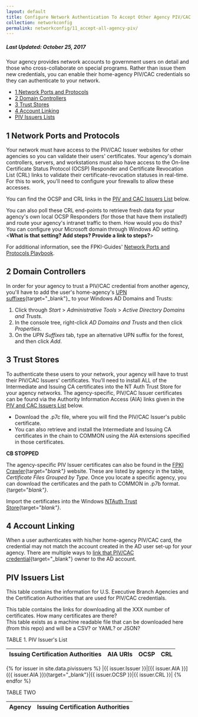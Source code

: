 ```yaml
---
layout: default
title: Configure Network Authentication To Accept Other Agency PIV/CAC Cards
collection: networkconfig
permalink: networkconfig/11_accept-all-agency-piv/
---
```


##### Last Updated: October 25, 2017

Your agency provides network accounts to government users on detail and those who cross-collaborate on special programs. Rather than issue them new credentials, you can enable their home-agency PIV/CAC credentials so they can authenticate to your network.

* [1 Network Ports and Protocols](#1-network-ports-and-protocols)
* [2 Domain Controllers](#2-domain-controllers)
* [3 Trust Stores](#3-trust-stores)
* [4 Account Linking](#4-account-linking)
* [PIV Issuers Lists](#piv-issuers-lists)

## 1 Network Ports and Protocols

Your network must have access to the PIV/CAC Issuer websites for other agencies so you can validate their users' certificates. Your agency's domain controllers, servers, and workstations must also have access to the On-line Certificate Status Protocol (OCSP) Responder and Certificate Revocation List (CRL) links to validate their certificate-revocation statuses in real-time. For this to work, you'll need to configure your firewalls to allow these accesses. <!--These OCSP responders and CRL end-points relate to the user's home agency?-->

You can find the OCSP and CRL links in the [PIV and CAC Issuers List](#piv-and-cac-issuers-list) below.

You can also poll these CRL end-points to retrieve fresh data for your agency's own local OCSP Responders (for those that have them installed!) and route your agency's intranet traffic to them. How would you do this? You can configure your Microsoft domain through Windows AD setting.<**What is that setting? Add steps? Provide a link to steps?**>

For additional information, see the FPKI-Guides' [Network Ports and Protocols Playbook]({{site.baseurl}}/networkconfig/ports/#network-ports-and-protocols).

## 2 Domain Controllers

In order for your agency to trust a PIV/CAC credential from another agency, you'll have to add the user's home-agency's [UPN suffixes](https://technet.microsoft.com/en-us/library/cc772007(v=ws.11).aspx){target="_blank"}_ to your Windows AD Domains and Trusts:

1. Click through _Start_ &gt; _Administrative Tools_ &gt; _Active Directory Domains and Trusts_.
2. In the console tree, right-click _AD Domains and Trusts_ and then click _Properties_.
3. On the _UPN Suffixes_ tab, type an alternative UPN suffix for the forest, and then click _Add_.

## 3 Trust Stores

To authenticate these users to your network, your agency will have to trust their PIV/CAC Issuers' certificates. You'll need to install ALL of the Intermediate and Issuing CA certificates into the NT Auth Trust Store for your agency networks. The agency-specific, PIV/CAC Issuer certificates can be found via the Authority Information Access (AIA) links given in the [PIV and CAC Issuers List](#piv-and-cac-issuers-list) below. 

* Download the .p7c file, where you will find the PIV/CAC Issuer's public certificate.<!--One or multiple certificates? Next sentence says "those certificates."--> 
* You can also retrieve and install the Intermediate and Issuing CA certificates in the chain to COMMON using the AIA extensions <!--Links?--->specified in those certificates.<!--"Those certificates" refers to which certificates?-->

**CB STOPPED**

The agency-specific PIV Issuer certificates can also be found in the [FPKI Crawler](https://fpki-graph.fpki-lab.gov/crawler/){target="_blank"}_ website. These are listed by agency in the table, _Certificate Files Grouped by Type_. Once you locate a specific agency, you can download the certificates and the path to COMMON in .p7b format.
{target="_blank"}_.

Import the certificates into the Windows [NTAuth Trust Store](https://piv.idmanagement.gov/networkconfig/trustedroots/){target="_blank"}_.

## 4 Account Linking

When a user authenticates with his/her home-agency PIV/CAC card, the credential may not match the account created in the AD user set-up for your agency. There are multiple ways to [link that PIV/CAC credential](https://piv.idmanagement.gov/networkconfig/accounts/){target="_blank"} owner to the AD account.

## PIV Issuers List

This table contains the information for U.S. Executive Branch Agencies and the Certification Authorities that are used for PIV/CAC credentials.
 
This table contains the links for downloading all the XXX number of certificates.  How many certificates are there?  
This table exists as a machine readable file that can be downloaded here (from this repo) and will be a CSV? or YAML? or JSON?

TABLE 1. PIV Issuer's List

| Issuing Certification Authorities | AIA URIs | OCSP  | CRL |
|------|-------|-------|------
{% for issuer in site.data.pivissuers %}
|{{ issuer.Issuer }}|[{{ issuer.AIA }}]({{ issuer.AIA }}){target="_blank"}|{{ issuer.OCSP }}|{{ issuer.CRL }}|
{% endfor %}

TABLE TWO

| Agency | Issuing Certification Authorities |
|------|-------------|




